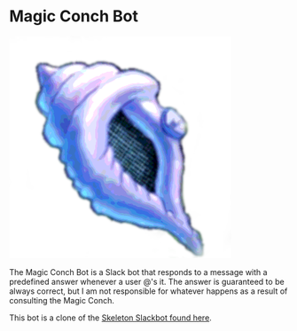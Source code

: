 # Magic Conch Bot

![Magic Conch Shell](MagicConch.png "All Hail the Magic Conch")

The Magic Conch Bot is a Slack bot that responds to a message with a predefined answer whenever a user @'s it. The answer is guaranteed to be always correct, but I am not responsible for whatever happens as a result of consulting the Magic Conch.

This bot is a clone of the [Skeleton Slackbot found here](https://github.com/UF-ACE/Skeleton-Slackbot).